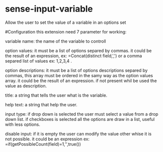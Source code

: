 # sense-input-variable

Allow the user to set the value of a variable in an options set

#Configuration
this extension need 7 parameter for working:

variable name: the name of the variable to controll

option values: it must be a list of options separed by commas. it could be the result of an expression, ex: =Concat(distinct field,',') or a comma separed list of values ex: 1,2,3,4 .

option descriptions: it must be a list of options descriptions separed by commas, this array must be ordered in the samy way as the option values array. it could be the result of an expression. if not present whil be used the value as description.

title: a string that tells the user what is the variable.

help text: a string that help the user.

input type: if drop down is selected the user must select a value from a drop down list. if checkboxes is selected all the options are draw in a list, useful with less options.

disable input: if it is empty the user can modify the value other whise it is not possible. it could be an expression ex: =if(getPossibleCount(field)=1,'',true())

